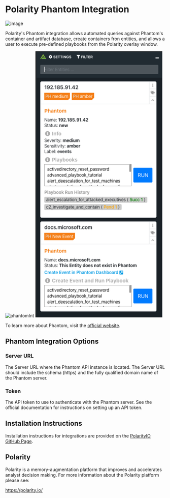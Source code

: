 # Polarity Phantom Integration

![image](https://img.shields.io/badge/status-beta-green.svg)

Polarity's Phantom integration allows automated queries against Phantom's container and artifact database, create containers fron entities, and allows a user to execute pre-defined playbooks from the Polarity overlay window.

<img width="400" alt="phantomInt" src="https://user-images.githubusercontent.com/22529325/53601678-a44bf100-3b7a-11e9-9a87-c29970c127c5.gif">
<img width="400" alt="Integration Example" src="./assets/integration-example.png">

To learn more about Phantom, visit the [official website](https://www.phantom.us).


## Phantom Integration Options

### Server URL

The Server URL where the Phantom API instance is located.  The Server URL should include the schema (https) and the fully qualified domain name of the Phantom server.

### Token

The API token to use to authenticate with the Phantom server.  See the official documentation for instructions on setting up an API token.

## Installation Instructions

Installation instructions for integrations are provided on the [PolarityIO GitHub Page](https://polarityio.github.io/).


## Polarity

Polarity is a memory-augmentation platform that improves and accelerates analyst decision making.  For more information about the Polarity platform please see:

https://polarity.io/
